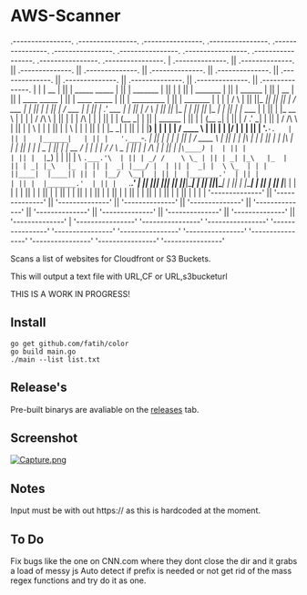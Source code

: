 # AWS-Scanner


 .----------------.  .----------------.  .----------------.  .----------------.  .----------------.  .----------------.  .----------------.  .-----------------. .-----------------. .----------------.  .----------------. 
| .--------------. || .--------------. || .--------------. || .--------------. || .--------------. || .--------------. || .--------------. || .--------------. || .--------------. || .--------------. || .--------------. |
| |      __      | || | _____  _____ | || |    _______   | || |              | || |    _______   | || |     ______   | || |      __      | || | ____  _____  | || | ____  _____  | || |  _________   | || |  _______     | |
| |     /  \     | || ||_   _||_   _|| || |   /  ___  |  | || |              | || |   /  ___  |  | || |   .' ___  |  | || |     /  \     | || ||_   \|_   _| | || ||_   \|_   _| | || | |_   ___  |  | || | |_   __ \    | |
| |    / /\ \    | || |  | | /\ | |  | || |  |  (__ \_|  | || |    ______    | || |  |  (__ \_|  | || |  / .'   \_|  | || |    / /\ \    | || |  |   \ | |   | || |  |   \ | |   | || |   | |_  \_|  | || |   | |__) |   | |
| |   / ____ \   | || |  | |/  \| |  | || |   '.___`-.   | || |   |______|   | || |   '.___`-.   | || |  | |         | || |   / ____ \   | || |  | |\ \| |   | || |  | |\ \| |   | || |   |  _|  _   | || |   |  __ /    | |
| | _/ /    \ \_ | || |  |   /\   |  | || |  |`\____) |  | || |              | || |  |`\____) |  | || |  \ `.___.'\  | || | _/ /    \ \_ | || | _| |_\   |_  | || | _| |_\   |_  | || |  _| |___/ |  | || |  _| |  \ \_  | |
| ||____|  |____|| || |  |__/  \__|  | || |  |_______.'  | || |              | || |  |_______.'  | || |   `._____.'  | || ||____|  |____|| || ||_____|\____| | || ||_____|\____| | || | |_________|  | || | |____| |___| | |
| |              | || |              | || |              | || |              | || |              | || |              | || |              | || |              | || |              | || |              | || |              | |
| '--------------' || '--------------' || '--------------' || '--------------' || '--------------' || '--------------' || '--------------' || '--------------' || '--------------' || '--------------' || '--------------' |
 '----------------'  '----------------'  '----------------'  '----------------'  '----------------'  '----------------'  '----------------'  '----------------'  '----------------'  '----------------'  '----------------' 






Scans a list of websites for Cloudfront or S3 Buckets.

This will output a text file with URL,CF or URL,s3bucketurl






THIS IS A WORK IN PROGRESS!


Install
------

```
go get github.com/fatih/color
go build main.go
./main --list list.txt
```

Release's
-----

Pre-built binarys are avaliable on the [releases](https://github.com/random-robbie/AWS-Scanner/releases/download/v0.1/Releases-Beta.zip) tab.





Screenshot
------

[![Capture.png](https://s9.postimg.org/a0a819pnj/Capture.png)](https://postimg.org/image/y40zpk84b/)


Notes
-----

Input must be with out https:// as this is hardcoded at the moment.



To Do
-----

Fix bugs like the one on CNN.com where they dont close the dir and it grabs a load of messy js
Auto detect if prefix is needed or not
get rid of the mass regex functions and try do it as one.
